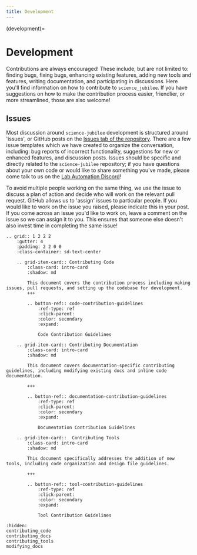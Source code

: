 ```yaml
---
title: Development
---
```


(development)=
# Development

Contributions are always encouraged! These include, but are not limited to: finding bugs, fixing bugs, enhancing existing features, adding new tools and features, writing documentation, and participating in discussions. Here you'll find information on how to contribute to `science_jubilee`. If you have suggestions on how to make the contribution process easier, friendlier, or more streamlined, those are also welcome!

## Issues

Most discussion around `science-jubilee` development is structured around 'issues', or GitHub posts on the [Issues tab of the repository](https://github.com/machineagency/science-jubilee/issues). There are a few issue templates which we have created to organize the conversation, including: bug reports of incorrect functionality, suggestions for new or enhanced features, and discussion posts. Issues should be specific and directly related to the `science-jubilee` repository; if you have questions about your own code or would like to share something you've made, please come talk to us on the [Lab Automation Discord](https://discord.gg/Ntx2arK5WS)!

To avoid multiple people working on the same thing, we use the issue to discuss a plan of action and decide who will work on the relevant pull request. GitHub allows us to 'assign' issues to particular people. If you would like to work on the issue you raised, please indicate this in your post. If you come across an issue you'd like to work on, leave a comment on the issue so we can assign it to you. This ensures that someone else doesn't also invest time in completing the same issue!

```{eval-rst}
.. grid:: 1 2 2 2
    :gutter: 4
    :padding: 2 2 0 0
    :class-container: sd-text-center

    .. grid-item-card:: Contributing Code
        :class-card: intro-card
        :shadow: md

        This document covers the contribution process including making issues, pull requests, and setting up the codebase for development.
        +++

        .. button-ref:: code-contribution-guidelines
            :ref-type: ref
            :click-parent:
            :color: secondary
            :expand:

            Code Contribution Guidelines

    .. grid-item-card:: Contributing Documentation
        :class-card: intro-card
        :shadow: md

        This document covers documentation-specific contributing guidelines, including modifying existing docs and inline code documentation.

        +++

        .. button-ref:: documentation-contribution-guidelines
            :ref-type: ref
            :click-parent:
            :color: secondary
            :expand:

            Documentation Contribution Guidelines

    .. grid-item-card::  Contributing Tools
        :class-card: intro-card
        :shadow: md

        This document specifically addresses the addition of new tools, including code organization and design file guidelines.

        +++

        .. button-ref:: tool-contribution-guidelines
            :ref-type: ref
            :click-parent:
            :color: secondary
            :expand:

            Tool Contribution Guidelines
```

```{toctree}
:hidden:
contributing_code
contributing_docs
contributing_tools
modifying_docs
```
